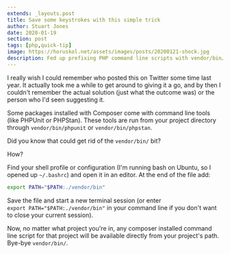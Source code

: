 ```yaml
---
extends: _layouts.post
title: Save some keystrokes with this simple trick
author: Stuart Jones
date: 2020-01-19
section: post
tags: [php,quick-tip]
image: https://horuskol.net/assets/images/posts/20200121-shock.jpg
description: Fed up prefixing PHP command line scripts with vendor/bin/ ? - have I go the solution for you.
---
```


I really wish I could remember who posted this on Twitter some time last year. It actually took me a while to get
around to giving it a go, and by then I couldn't remember the actual solution (just what the outcome was) or the 
person who I'd seen suggesting it.

Some packages installed with Composer come with command line tools (like PHPUnit or PHPStan). These tools are run from
your project directory through `vendor/bin/phpunit` or `vendor/bin/phpstan`.

Did you know that could get rid of the `vendor/bin/` bit?

How?

Find your shell profile or configuration (I'm running bash on Ubuntu, so I opened up `~/.bashrc`) and open it in an
editor. At the end of the file add:

```bash
export PATH="$PATH:./vendor/bin"
```

Save the file and start a new terminal session (or enter  
`export PATH="$PATH:./vendor/bin"` in your command line if you don't want to close your current session).

Now, no matter what project you're in, any composer installed command line script for that project will be available 
directly from your project's path. Bye-bye `vendor/bin/`.